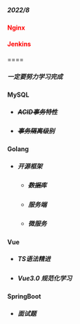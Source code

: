 ##### 2022/8

#### <font color='red'>Nginx </font>

#### <font color='red'>Jenkins</font>



====

##### 一定要努力学习完成









#### MySQL 

- ##### ~~ACID事务特性~~  

- ##### ~~事务隔离级别~~



#### Golang 

- ##### 开源框架

  - ##### ~~数据库~~

  - ##### 服务端

  - ##### 微服务

    

#### Vue

- ##### TS语法精进

- ##### Vue3.0 规范化学习



#### SpringBoot

- ##### 面试题
